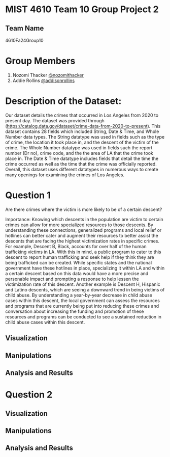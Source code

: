 # MIST 4610 Team 10 Group Project 2
## Team Name
4610Fa24Group10

# Group Members
1. Nozomi Thacker [@nozomithacker](https://github.com/n-thacker/MIST4610Group10Project2)
2. Addie Rollins [@addisonrollins]()

# Description of the Dataset:
Our dataset details the crimes that occurred in Los Angeles from 2020 to present day. The dataset was provided through (https://catalog.data.gov/dataset/crime-data-from-2020-to-present). This dataset contains 28 fields which included String, Date & Time, and Whole Number data types. The String datatype was used in fields such as the type of crime, the location it took place in, and the descent of the victim of the crime. The Whole Number datatype was used in fields such the report number (Dr no), crime code, and the the area of LA that the crime took place in. The Date & Time datatype includes fields that detail the time the crime occurred as well as the time that the crime was officially reported. Overall, this dataset uses different datatypes in numerous ways to create many openings for examining the crimes of Los Angeles. 


# Question 1 
Are there crimes where the victim is more likely to be of a certain descent? 

Importance:
Knowing which descents in the population are victim to certain crimes can allow for more specialized resources to those descents. By understanding these connections, generalized programs and local relief or hotlines can better cater and augment their resources to better assist the descents that are facing the highest victimization rates in specific crimes. For example, Descent B, Black, accounts for over half of the human trafficking victims in LA. With this in mind, a public program to cater to this descent to report human trafficking and seek help if they think they are being trafficked can be created. While specific states and the national government have these hotlines in place, specializing it within LA and within a certain descent based on this data would have a more precise and personable impact and prompting a response to help lessen the victimization rate of this descent. Another example is Descent H, Hispanic and Latino descents, which are seeing a downward trend in being victims of child abuse. By understanding a year-by-year decrease in child abuse cases within this descent, the local government can assess the resources and programs that are currently being put into reducing these crimes and conversation about increasing the funding and promotion of these resources and programs can be conducted to see a sustained reduction in child abuse cases within this descent.  
## Visualization 
## Manipulations
## Analysis and Results

# Question 2 
## Visualization
## Manipulations
## Analysis and Results
